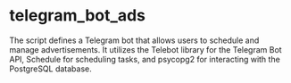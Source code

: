 # telegram_bot_ads
The script defines a Telegram bot that allows users to schedule and manage advertisements. It utilizes the Telebot library for the Telegram Bot API, Schedule for scheduling tasks, and psycopg2 for interacting with the PostgreSQL database.

